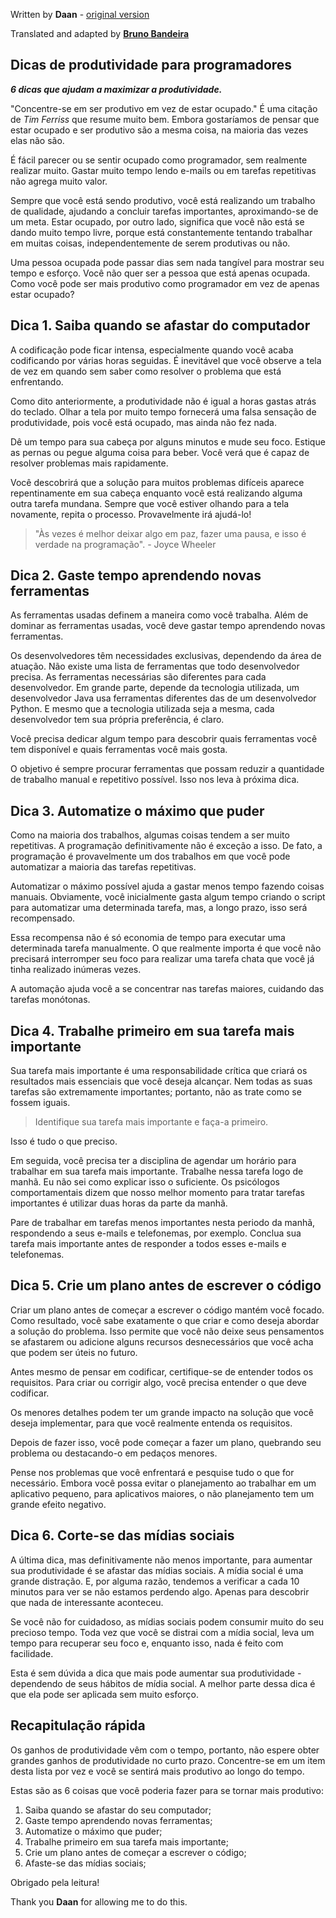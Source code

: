Written by **Daan** - [original version](https://levelup.gitconnected.com/productivity-tips-for-programmers-6519939914ca)

Translated and adapted by [**Bruno Bandeira**](https://github.com/brunobandev/translated-code)


## Dicas de produtividade para programadores

***6 dicas que ajudam a maximizar a produtividade.***

"Concentre-se em ser produtivo em vez de estar ocupado." É uma citação de *Tim Ferriss* que resume muito bem. Embora gostaríamos de pensar que estar ocupado e ser produtivo são a mesma coisa, na maioria das vezes elas não são.

É fácil parecer ou se sentir ocupado como programador, sem realmente realizar muito. Gastar muito tempo lendo e-mails ou em tarefas repetitivas não agrega muito valor.

Sempre que você está sendo produtivo, você está realizando um trabalho de qualidade, ajudando a concluir tarefas importantes, aproximando-se de um meta. Estar ocupado, por outro lado, significa que você não está se dando muito tempo livre, porque está constantemente tentando trabalhar em muitas coisas, independentemente de serem produtivas ou não.

Uma pessoa ocupada pode passar dias sem nada tangível para mostrar seu tempo e esforço. Você não quer ser a pessoa que está apenas ocupada. Como você pode ser mais produtivo como programador em vez de apenas estar ocupado?

## Dica 1. Saiba quando se afastar do computador

A codificação pode ficar intensa, especialmente quando você acaba codificando por várias horas seguidas. É inevitável que você observe a tela de vez em quando sem saber como resolver o problema que está enfrentando.

Como dito anteriormente, a produtividade não é igual a horas gastas atrás do teclado. Olhar a tela por muito tempo fornecerá uma falsa sensação de produtividade, pois você está ocupado, mas ainda não fez nada.

Dê um tempo para sua cabeça por alguns minutos e mude seu foco. Estique as pernas ou pegue alguma coisa para beber. Você verá que é capaz de resolver problemas mais rapidamente.

Você descobrirá que a solução para muitos problemas difíceis aparece repentinamente em sua cabeça enquanto você está realizando alguma outra tarefa mundana. Sempre que você estiver olhando para a tela novamente, repita o processo. Provavelmente irá ajudá-lo!

> "Às vezes é melhor deixar algo em paz, fazer uma pausa, e isso é verdade na programação". - Joyce Wheeler

## Dica 2. Gaste tempo aprendendo novas ferramentas

As ferramentas usadas definem a maneira como você trabalha. Além de dominar as ferramentas usadas, você deve gastar tempo aprendendo novas ferramentas.

Os desenvolvedores têm necessidades exclusivas, dependendo da área de atuação. Não existe uma lista de ferramentas que todo desenvolvedor precisa. As ferramentas necessárias são diferentes para cada desenvolvedor. Em grande parte, depende da  tecnologia utilizada, um desenvolvedor Java usa ferramentas diferentes das de um desenvolvedor Python. E mesmo que a tecnologia utilizada seja a mesma, cada desenvolvedor tem sua própria preferência, é claro.

Você precisa dedicar algum tempo para descobrir quais ferramentas você tem disponível e quais ferramentas você mais gosta.

O objetivo é sempre procurar ferramentas que possam reduzir a quantidade de trabalho manual e repetitivo possível. Isso nos leva à próxima dica.

## Dica 3. Automatize o máximo que puder

Como na maioria dos trabalhos, algumas coisas tendem a ser muito repetitivas. A programação definitivamente não é exceção a isso. De fato, a programação é provavelmente um dos trabalhos em que você pode automatizar a maioria das tarefas repetitivas.

Automatizar o máximo possível ajuda a gastar menos tempo fazendo coisas manuais. Obviamente, você inicialmente gasta algum tempo criando o script para automatizar uma determinada tarefa, mas, a longo prazo, isso será recompensado.

Essa recompensa não é só economia de tempo para executar uma determinada tarefa manualmente. O que realmente importa é que você não precisará interromper seu foco para realizar uma tarefa chata que você já tinha realizado inúmeras vezes.

A automação ajuda você a se concentrar nas tarefas maiores, cuidando das tarefas monótonas.

## Dica 4. Trabalhe primeiro em sua tarefa mais importante

Sua tarefa mais importante é uma responsabilidade crítica que criará os resultados mais essenciais que você deseja alcançar. Nem todas as suas tarefas são extremamente importantes; portanto, não as trate como se fossem iguais.

> Identifique sua tarefa mais importante e faça-a primeiro.

Isso é tudo o que preciso.

Em seguida, você precisa ter a disciplina de agendar um horário para trabalhar em sua tarefa mais importante. Trabalhe nessa tarefa logo de manhã. Eu não sei como explicar isso o suficiente. Os psicólogos comportamentais dizem que nosso melhor momento para tratar tarefas importantes é utilizar duas horas da parte da manhã.

Pare de trabalhar em tarefas menos importantes nesta periodo da manhã, respondendo a seus e-mails e telefonemas, por exemplo. Conclua sua tarefa mais importante antes de responder a todos esses e-mails e telefonemas.

## Dica 5. Crie um plano antes de escrever o código

Criar um plano antes de começar a escrever o código mantém você focado. Como resultado, você sabe exatamente o que criar e como deseja abordar a solução do problema. Isso permite que você não deixe seus pensamentos se afastarem ou adicione alguns recursos desnecessários que você acha que podem ser úteis no futuro.

Antes mesmo de pensar em codificar, certifique-se de entender todos os requisitos. Para criar ou corrigir algo, você precisa entender o que deve codificar.

Os menores detalhes podem ter um grande impacto na solução que você deseja implementar, para que você realmente entenda os requisitos.

Depois de fazer isso, você pode começar a fazer um plano, quebrando seu problema ou destacando-o em pedaços menores.

Pense nos problemas que você enfrentará e pesquise tudo o que for necessário. Embora você possa evitar o planejamento ao trabalhar em um aplicativo pequeno, para aplicativos maiores, o não planejamento tem um grande efeito negativo.

## Dica 6. Corte-se das mídias sociais

A última dica, mas definitivamente não menos importante, para aumentar sua produtividade é se afastar das mídias sociais. A mídia social é uma grande distração. E, por alguma razão, tendemos a verificar a cada 10 minutos para ver se não estamos perdendo algo. Apenas para descobrir que nada de interessante aconteceu.

Se você não for cuidadoso, as mídias sociais podem consumir muito do seu precioso tempo. Toda vez que você se distrai com a mídia social, leva um tempo para recuperar seu foco e, enquanto isso, nada é feito com facilidade.

Esta é sem dúvida a dica que mais pode aumentar sua produtividade - dependendo de seus hábitos de mídia social. A melhor parte dessa dica é que ela pode ser aplicada sem muito esforço.

## Recapitulação rápida

Os ganhos de produtividade vêm com o tempo, portanto, não espere obter grandes ganhos de produtividade no curto prazo. Concentre-se em um item desta lista por vez e você se sentirá mais produtivo ao longo do tempo.

Estas são as 6 coisas que você poderia fazer para se tornar mais produtivo:

1. Saiba quando se afastar do seu computador;
2. Gaste tempo aprendendo novas ferramentas;
3. Automatize o máximo que puder;
4. Trabalhe primeiro em sua tarefa mais importante;
5. Crie um plano antes de começar a escrever o código;
6. Afaste-se das mídias sociais;


Obrigado pela leitura!

Thank you **Daan** for allowing me to do this.
